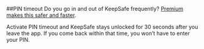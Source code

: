 ##PIN timeout
Do you go in and out of KeepSafe frequently? [Premium makes this safer and faster](http://support.getkeepsafe.com/hc/articles/204056310).

Activate PIN timeout and KeepSafe stays unlocked for 30 seconds after you leave the app. If you come back within that time, you won’t have to enter your PIN.
